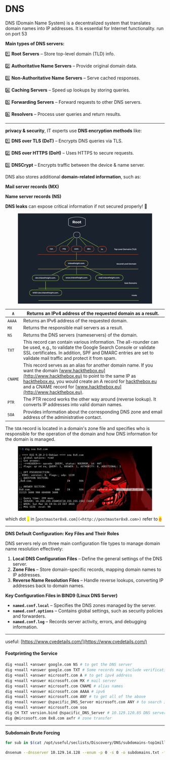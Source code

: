 # DNS

DNS (Domain Name System) is a decentralized system that translates domain names into IP addresses. It is essential for Internet functionality. run on port 53

**Main types of DNS servers:**

1️⃣ **Root Servers** – Store top-level domain (TLD) info.

2️⃣ **Authoritative Name Servers** – Provide original domain data.

3️⃣ **Non-Authoritative Name Servers** – Serve cached responses.

4️⃣ **Caching Servers** – Speed up lookups by storing queries.

5️⃣ **Forwarding Servers** – Forward requests to other DNS servers.

6️⃣ **Resolvers** – Process user queries and return results.

***

**privacy & security**, IT experts use **DNS encryption methods** like:

1️⃣ **DNS over TLS (DoT)** – Encrypts DNS queries via TLS.

2️⃣ **DNS over HTTPS (DoH)** – Uses HTTPS to secure requests.

3️⃣ **DNSCrypt** – Encrypts traffic between the device & name server.

DNS also stores additional **domain-related information**, such as:

**Mail server records (MX)**

**Name server records (NS)**

**DNS leaks** can expose critical information if not secured properly! 🚀

<figure><img src="../../.gitbook/assets/Screenshot 2025-03-16 104651.png" alt=""><figcaption></figcaption></figure>

| `A`     | Returns an IPv4 address of the requested domain as a result.                                                                                                                                                                                                                                                                                |
| ------- | ------------------------------------------------------------------------------------------------------------------------------------------------------------------------------------------------------------------------------------------------------------------------------------------------------------------------------------------- |
| `AAAA`  | Returns an IPv6 address of the requested domain.                                                                                                                                                                                                                                                                                            |
| `MX`    | Returns the responsible mail servers as a result.                                                                                                                                                                                                                                                                                           |
| `NS`    | Returns the DNS servers (nameservers) of the domain.                                                                                                                                                                                                                                                                                        |
| `TXT`   | This record can contain various information. The all-rounder can be used, e.g., to validate the Google Search Console or validate SSL certificates. In addition, SPF and DMARC entries are set to validate mail traffic and protect it from spam.                                                                                           |
| `CNAME` | This record serves as an alias for another domain name. If you want the domain [www.hackthebox.eu](http://www.hackthebox.eu) to point to the same IP as [hackthebox.eu](http://hackthebox.eu), you would create an A record for [hackthebox.eu](http://hackthebox.eu) and a CNAME record for [www.hackthebox.eu](http://www.hackthebox.eu). |
| `PTR`   | The PTR record works the other way around (reverse lookup). It converts IP addresses into valid domain names.                                                                                                                                                                                                                               |
| `SOA`   | Provides information about the corresponding DNS zone and email address of the administrative contact.                                                                                                                                                                                                                                      |

The `SOA` record is located in a domain's zone file and specifies who is responsible for the operation of the domain and how DNS information for the domain is managed.

<figure><img src="../../.gitbook/assets/Screenshot 2025-03-16 105339.png" alt=""><figcaption></figcaption></figure>

which dot <mark style="color:red;">`.`</mark> in \[`postmaster8x8.com](<http://postmaster8x8.com>)` refer to <mark style="color:red;">`@`</mark>

***

**DNS Default Configuration: Key Files and Their Roles**

DNS servers rely on three main configuration file types to manage domain name resolution effectively:

1. **Local DNS Configuration Files** – Define the general settings of the DNS server.
2. **Zone Files** – Store domain-specific records, mapping domain names to IP addresses.
3. **Reverse Name Resolution Files** – Handle reverse lookups, converting IP addresses back to domain names.

**Key Configuration Files in BIND9 (Linux DNS Server)**

* **`named.conf.local`** – Specifies the DNS zones managed by the server.
* **`named.conf.options`** – Contains global settings, such as security policies and forwarders.
* **`named.conf.log`** – Records server activity, errors, and debugging information.

***

useful: [https://www.cvedetails.com/](https://www.cvedetails.com/)

#### **Footprinting the Service**

```bash
dig +noall +answer google.com NS # to get the DNS server
dig +noall +answer google.com TXT # Some records may include verification keys for third-party services (e.g., Google, Microsoft).
dig +noall +answer microsoft.com A # to get ipv4 address
dig +noall +answer microsoft.com MX # mail server
dig +noall +answer microsoft.com CNAME # alias names
dig +noall +answer microsoft.com AAAA # ipv6 
dig +noall +answer microsoft.com ANY # to get all of the above
dig +noall +answer @spacific_DNS_Server microsoft.com ANY # to search in specific dns server like 8.8.8 or 1.1.1.1
dig +noall +answer microsoft.com soa
dig CH TXT version.bind @spacific_DNS_Server # 10.129.120.85 DNS server's version using a class CHAOS query and type TXT
dig @mircosoft.com 8x8.com axfr # zone transfer
```

***

**Subdomain Brute Forcing**

```bash
for sub in $(cat /opt/useful/seclists/Discovery/DNS/subdomains-top1million-110000.txt);do dig $sub.inlanefreight.htb @10.129.14.128 | grep -v ';\\|SOA' | sed -r '/^\\s*$/d' | grep $sub | tee -a subdomains.txt;done
```

```bash
dnsenum --dnsserver 10.129.14.128 --enum -p 0 -s 0 -o subdomains.txt -f seclists/Discovery/DNS/subdomains-top1million-110000.txt inlanefreight.htb
```

